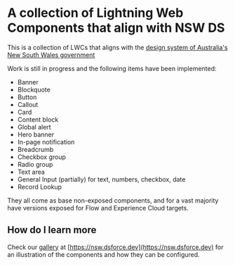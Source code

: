 # A collection of Lightning Web Components that align with NSW DS
This is a collection of LWCs that aligns with the [design system of Australia's New South Wales government](https://www.digital.nsw.gov.au/digital-service-toolkit/design-system)

Work is still in progress and the following items have been implemented:
* Banner
* Blockquote
* Button
* Callout
* Card
* Content block
* Global alert
* Hero banner
* In-page notification
* Breadcrumb
* Checkbox group
* Radio group
* Text area
* General Input (partially) for text, numbers, checkbox, date
* Record Lookup

They all come as base non-exposed components, and for a vast majority have versions exposed for Flow and Experience Cloud targets.

## How do I learn more

Check our [gallery](https://nsw.dsforce.dev) at [https://nsw.dsforce.dev](https://nsw.dsforce.dev) for an illustration of the components and how they can be configured.
